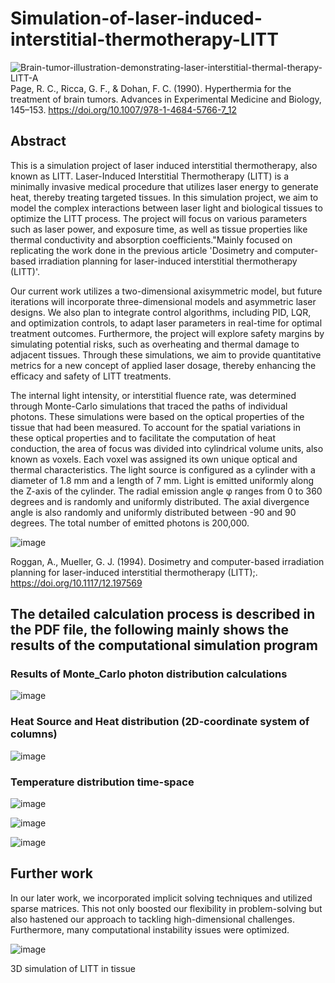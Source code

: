 # Simulation-of-laser-induced-interstitial-thermotherapy-LITT



![Brain-tumor-illustration-demonstrating-laser-interstitial-thermal-therapy-LITT-A](https://github.com/Daiyaoxu/Simulation-of-laser-induced-interstitial-thermotherapy-LITT-/assets/130887176/e3c295ef-08aa-4b85-997d-576697364d02)
Page, R. C., Ricca, G. F., &amp; Dohan, F. C. (1990). Hyperthermia for the treatment of brain tumors. Advances in Experimental Medicine and Biology, 145–153. https://doi.org/10.1007/978-1-4684-5766-7_12 

## Abstract

This is a simulation project of laser induced interstitial thermotherapy, also known as LITT. Laser-Induced Interstitial Thermotherapy (LITT) is a minimally invasive medical procedure that utilizes laser energy to generate heat, thereby treating targeted tissues. In this simulation project, we aim to model the complex interactions between laser light and biological tissues to optimize the LITT process. The project will focus on various parameters such as laser power, and exposure time, as well as tissue properties like thermal conductivity and absorption coefficients."Mainly focused on replicating the work done in the previous article 'Dosimetry and computer-based irradiation planning for laser-induced interstitial thermotherapy (LITT)'.

Our current work utilizes a two-dimensional axisymmetric model, but future iterations will incorporate three-dimensional models and asymmetric laser designs. We also plan to integrate control algorithms, including PID, LQR, and optimization controls, to adapt laser parameters in real-time for optimal treatment outcomes. Furthermore, the project will explore safety margins by simulating potential risks, such as overheating and thermal damage to adjacent tissues. Through these simulations, we aim to provide quantitative metrics for a new concept of applied laser dosage, thereby enhancing the efficacy and safety of LITT treatments.

 The internal light intensity, or interstitial fluence rate, was determined through Monte-Carlo simulations that traced the paths of individual photons. These simulations were based on the optical properties of the tissue that had been measured. To account for the spatial variations in these optical properties and to facilitate the computation of heat conduction, the area of focus was divided into cylindrical volume units, also known as voxels. Each voxel was assigned its own unique optical and thermal characteristics. The light source is configured as a cylinder with a diameter of 1.8 mm and a length of 7 mm. Light is emitted uniformly along the Z-axis of the cylinder. The radial emission angle φ ranges from 0 to 360 degrees and is randomly and uniformly distributed. The axial divergence angle is also randomly and uniformly distributed between -90 and 90 degrees. The total number of emitted photons is 200,000.
 
![image](https://github.com/Daiyaoxu/Simulation-of-laser-induced-interstitial-thermotherapy-LITT-/assets/130887176/0fb4e1a8-653d-416c-b2ec-088a906e8768)

Roggan, A., Mueller, G. J. (1994). Dosimetry and computer-based irradiation planning for laser-induced interstitial thermotherapy (LITT);. https://doi.org/10.1117/12.197569 

## The detailed calculation process is described in the PDF file, the following mainly shows the results of the computational simulation program

### Results of Monte_Carlo photon distribution calculations

![image](https://github.com/Daiyaoxu/Simulation-of-laser-induced-interstitial-thermotherapy-LITT-/assets/130887176/4ebc890a-4e07-4043-87ce-ad25bd71929d)

### Heat Source and Heat distribution (2D-coordinate system of columns)

![image](https://github.com/Daiyaoxu/Simulation-of-laser-induced-interstitial-thermotherapy-LITT-/assets/130887176/8ac808ac-162a-4969-8c82-33e64ae0155b)

###  Temperature distribution time-space

![image](https://github.com/Daiyaoxu/Simulation-of-laser-induced-interstitial-thermotherapy-LITT-/assets/130887176/3bee1a99-16ef-4db2-8fba-4680e2f96a5c)

![image](https://github.com/Daiyaoxu/Simulation-of-laser-induced-interstitial-thermotherapy-LITT-/assets/130887176/beff3957-66d6-49d2-9c5e-29637b878506)

![image](https://github.com/Daiyaoxu/Simulation-of-laser-induced-interstitial-thermotherapy-LITT-/assets/130887176/869749aa-2d37-49e5-b104-bddb41564cc7)


## Further work


In our later work, we incorporated implicit solving techniques and utilized sparse matrices. This not only boosted our flexibility in problem-solving but also hastened our approach to tackling high-dimensional challenges. Furthermore, many computational instability issues were optimized.

![image](https://github.com/Daiyaoxu/Simulation-of-laser-induced-interstitial-thermotherapy-LITT/assets/130887176/51a834c3-578c-4c89-9019-a4e1b807d69a)

3D simulation of LITT in tissue

